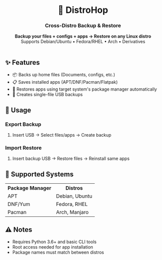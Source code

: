 <h1 align="center">🐧 DistroHop</h1>
<h3 align="center">Cross-Distro Backup & Restore</h3>

<div align="center">
  <strong>Backup your files + configs + apps → Restore on any Linux distro</strong><br>
  Supports Debian/Ubuntu • Fedora/RHEL • Arch • Derivatives
</div>

<br>

<h2>✨ Features</h2>
<ul>
  <li>📦 Backs up home files (Documents, configs, etc.)</li>
  <li>📋 Saves installed apps (APT/DNF/Pacman/Flatpak)</li>
  <li>🔄 Restores apps using target system's package manager automatically</li>
  <li>💾 Creates single-file USB backups</li>
</ul>

<h2>🔧 Usage</h2>
<h3>Export Backup</h3>
<ol>
  <li>Insert USB → Select files/apps → Create backup</li>
</ol>

<h3>Import Restore</h3>
<ol>
  <li>Insert backup USB → Restore files → Reinstall same apps</li>
</ol>

<h2>📌 Supported Systems</h2>
<table>
  <tr>
    <th>Package Manager</th>
    <th>Distros</th>
  </tr>
  <tr>
    <td>APT</td>
    <td>Debian, Ubuntu</td>
  </tr>
  <tr>
    <td>DNF/Yum</td>
    <td>Fedora, RHEL</td>
  </tr>
  <tr>
    <td>Pacman</td>
    <td>Arch, Manjaro</td>
  </tr>
</table>

<h2>⚠️ Notes</h2>
<ul>
  <li>Requires Python 3.6+ and basic CLI tools</li>
  <li>Root access needed for app installation</li>
  <li>Package names must match between distros</li>
</ul>

